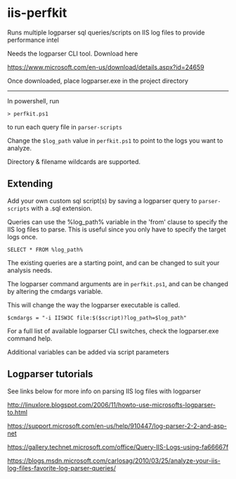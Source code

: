 # iis-perfkit

Runs multiple logparser sql queries/scripts
on IIS log files to provide performance intel

Needs the logparser CLI tool. Download here

https://www.microsoft.com/en-us/download/details.aspx?id=24659

Once downloaded, place logparser.exe in the project directory
__________________________________________________________________

In powershell, run

`> perfkit.ps1`

to run each query file in `parser-scripts`

Change the `$log_path` value in `perfkit.ps1`
to point to the logs you want to analyze.

Directory & filename wildcards are supported.

## Extending ##

Add your own  custom sql script(s) by saving
a logparser query to `parser-scripts`
with a .sql extension.

Queries can use the %log_path% variable in the 'from' clause
to specify the IIS log files to parse. This is useful
since you only have to specify the target logs once.

`
SELECT *
FROM %log_path%
`

The existing queries are a starting point, and can be changed
to suit your analysis needs.

The logparser command arguments are in `perfkit.ps1`, and
can be changed by altering the cmdargs variable.

This will change the way the logparser executable is called.

`
$cmdargs = "-i IISW3C file:$($script)?log_path=$log_path"
`

For a full list of available logparser CLI switches,
check the logparser.exe command help.

Additional variables can be added via script parameters

## Logparser tutorials ##

See links below for more info on parsing IIS log files with logparser

http://linuxlore.blogspot.com/2006/11/howto-use-microsofts-logparser-to.html

https://support.microsoft.com/en-us/help/910447/log-parser-2-2-and-asp-net

https://gallery.technet.microsoft.com/office/Query-IIS-Logs-using-fa66667f

https://blogs.msdn.microsoft.com/carlosag/2010/03/25/analyze-your-iis-log-files-favorite-log-parser-queries/
